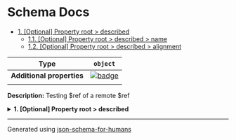 # Schema Docs

- [1. [Optional] Property root > described](#described)
  - [1.1. [Optional] Property root > described > name](#described_name)
  - [1.2. [Optional] Property root > described > alignment](#described_alignment)

| Type                      | `object`                                                                                                            |
| ------------------------- | ------------------------------------------------------------------------------------------------------------------- |
| **Additional properties** | [![badge](https://img.shields.io/badge/Any+type-allowed-green)](# "Additional Properties of any type are allowed.") |
|                           |                                                                                                                     |

**Description:** Testing $ref of a remote $ref

<details>
<summary><strong> <a name="described"></a>1. [Optional] Property root > described</strong>  

</summary>
<blockquote>

| Type                      | `object`                                                                                                               |
| ------------------------- | ---------------------------------------------------------------------------------------------------------------------- |
| **Additional properties** | [![badge](https://img.shields.io/badge/Any+type-allowed-green)](# "Additional Properties of any type are allowed.")    |
| **Defined in**            | https://raw.githubusercontent.com/coveooss/json-schema-for-humans/master/docs/examples/cases/description_from_ref.json |
|                           |                                                                                                                        |

<details>
<summary><strong> <a name="described_name"></a>1.1. [Optional] Property root > described > name</strong>  

</summary>
<blockquote>

| Type                      | `string`                                                                                                            |
| ------------------------- | ------------------------------------------------------------------------------------------------------------------- |
| **Additional properties** | [![badge](https://img.shields.io/badge/Any+type-allowed-green)](# "Additional Properties of any type are allowed.") |
| **Defined in**            | #/definitions/filled_string                                                                                         |
|                           |                                                                                                                     |

**Description:** a filled string

| Restrictions   |   |
| -------------- | - |
| **Min length** | 1 |
|                |   |

</blockquote>
</details>

<details>
<summary><strong> <a name="described_alignment"></a>1.2. [Optional] Property root > described > alignment</strong>  

</summary>
<blockquote>

| Type                      | `string`                                                                                                            |
| ------------------------- | ------------------------------------------------------------------------------------------------------------------- |
| **Additional properties** | [![badge](https://img.shields.io/badge/Any+type-allowed-green)](# "Additional Properties of any type are allowed.") |
| **Same definition as**    | [name](#described_name)                                                                                             |
|                           |                                                                                                                     |

**Description:** a filled string

</blockquote>
</details>

</blockquote>
</details>

----------------------------------------------------------------------------------------------------------------------------
Generated using [json-schema-for-humans](https://github.com/coveooss/json-schema-for-humans)